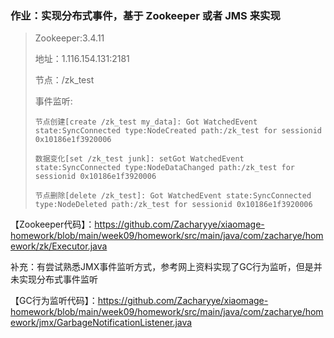 ### 作业：实现分布式事件，基于 Zookeeper 或者 JMS 来实现

>  Zookeeper:3.4.11
>
> 地址：1.116.154.131:2181 
>
> 节点：/zk_test
>
> 事件监听:
>
> ```
> 节点创建[create /zk_test my_data]: Got WatchedEvent state:SyncConnected type:NodeCreated path:/zk_test for sessionid 0x10186e1f3920006
> 
> 数据变化[set /zk_test junk]: setGot WatchedEvent state:SyncConnected type:NodeDataChanged path:/zk_test for sessionid 0x10186e1f3920006
> 
> 节点删除[delete /zk_test]: Got WatchedEvent state:SyncConnected type:NodeDeleted path:/zk_test for sessionid 0x10186e1f3920006
> ```

【Zookeeper代码】：https://github.com/Zacharyye/xiaomage-homework/blob/main/week09/homework/src/main/java/com/zacharye/homework/zk/Executor.java

补充：有尝试熟悉JMX事件监听方式，参考网上资料实现了GC行为监听，但是并未实现分布式事件监听

【GC行为监听代码】：https://github.com/Zacharyye/xiaomage-homework/blob/main/week09/homework/src/main/java/com/zacharye/homework/jmx/GarbageNotificationListener.java

